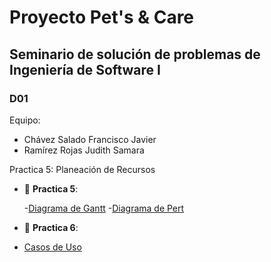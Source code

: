 # Proyecto Pet's & Care
## Seminario de solución de problemas de Ingeniería de Software I
### D01 

Equipo:
- Chávez Salado Francisco Javier
- Ramírez Rojas Judith Samara

Practica 5: Planeación de Recursos
- 📁 __Practica 5__:
  
  -[Diagrama de Gantt](sem_ing_soft_21b_d01_p5_Chávez_Salado_Francisco_Javier.pdf)
  -[Diagrama de Pert](sem_ing_soft_21b_d01_p5_Chávez_Salado_Francisco_Javier_2.pdf)

- 📁 __Practica 6__:
+ [Casos de Uso](sem_ing_soft_21b_d01_p6_Chávez_Salado_Francisco_Javier.pdf)
